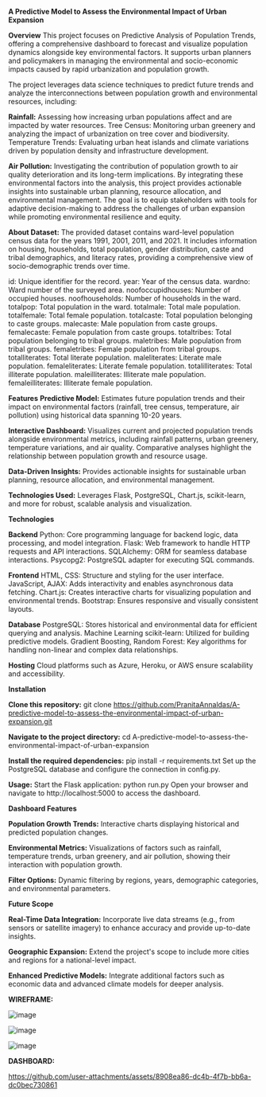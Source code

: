 
**A Predictive Model to Assess the Environmental Impact of Urban Expansion**

**Overview**
This project focuses on Predictive Analysis of Population Trends, offering a comprehensive dashboard to forecast and visualize population dynamics alongside key environmental factors. It supports urban planners and policymakers in managing the environmental and socio-economic impacts caused by rapid urbanization and population growth.

The project leverages data science techniques to predict future trends and analyze the interconnections between population growth and environmental resources, including:

**Rainfall:** Assessing how increasing urban populations affect and are impacted by water resources.
Tree Census: Monitoring urban greenery and analyzing the impact of urbanization on tree cover and biodiversity.
Temperature Trends: Evaluating urban heat islands and climate variations driven by population density and infrastructure development.

**Air Pollution:** Investigating the contribution of population growth to air quality deterioration and its long-term implications.
By integrating these environmental factors into the analysis, this project provides actionable insights into sustainable urban planning, resource allocation, and environmental management. The goal is to equip stakeholders with tools for adaptive decision-making to address the challenges of urban expansion while promoting environmental resilience and equity.

**About Dataset:** The provided dataset contains ward-level population census data for the years 1991, 2001, 2011, and 2021. It includes information on housing, households, total population, gender distribution, caste and tribal demographics, and literacy rates, providing a comprehensive view of socio-demographic trends over time.

id: Unique identifier for the record.
year: Year of the census data.
wardno: Ward number of the surveyed area.
noofoccupidhouses: Number of occupied houses.
noofhouseholds: Number of households in the ward.
totalpop: Total population in the ward.
totalmale: Total male population.
totalfemale: Total female population.
totalcaste: Total population belonging to caste groups.
malecaste: Male population from caste groups.
femalecaste: Female population from caste groups.
totaltribes: Total population belonging to tribal groups.
maletribes: Male population from tribal groups.
femaletribes: Female population from tribal groups.
totalliterates: Total literate population.
maleliterates: Literate male population.
femaleliterates: Literate female population.
totalilliterates: Total illiterate population.
maleilliterates: Illiterate male population.
femaleilliterates: Illiterate female population.

**Features**
**Predictive Model:**
Estimates future population trends and their impact on environmental factors (rainfall, tree census, temperature, air pollution) using historical data spanning 10-20 years.

**Interactive Dashboard:**
Visualizes current and projected population trends alongside environmental metrics, including rainfall patterns, urban greenery, temperature variations, and air quality. Comparative analyses highlight the relationship between population growth and resource usage.

**Data-Driven Insights:**
Provides actionable insights for sustainable urban planning, resource allocation, and environmental management.

**Technologies Used:**
Leverages Flask, PostgreSQL, Chart.js, scikit-learn, and more for robust, scalable analysis and visualization.

**Technologies**

**Backend**
Python: Core programming language for backend logic, data processing, and model integration.
Flask: Web framework to handle HTTP requests and API interactions.
SQLAlchemy: ORM for seamless database interactions.
Psycopg2: PostgreSQL adapter for executing SQL commands.

**Frontend**
HTML, CSS: Structure and styling for the user interface.
JavaScript, AJAX: Adds interactivity and enables asynchronous data fetching.
Chart.js: Creates interactive charts for visualizing population and environmental trends.
Bootstrap: Ensures responsive and visually consistent layouts.

**Database**
PostgreSQL: Stores historical and environmental data for efficient querying and analysis.
Machine Learning
scikit-learn: Utilized for building predictive models.
Gradient Boosting, Random Forest: Key algorithms for handling non-linear and complex data relationships.

**Hosting**
Cloud platforms such as Azure, Heroku, or AWS ensure scalability and accessibility.

**Installation**

**Clone this repository:**
git clone https://github.com/PranitaAnnaldas/A-predictive-model-to-assess-the-environmental-impact-of-urban-expansion.git

**Navigate to the project directory:**
cd A-predictive-model-to-assess-the-environmental-impact-of-urban-expansion

**Install the required dependencies:**
pip install -r requirements.txt
Set up the PostgreSQL database and configure the connection in config.py.

**Usage:**
Start the Flask application:
python run.py
Open your browser and navigate to http://localhost:5000 to access the dashboard.

**Dashboard Features**

**Population Growth Trends:**
Interactive charts displaying historical and predicted population changes.

**Environmental Metrics:**
Visualizations of factors such as rainfall, temperature trends, urban greenery, and air pollution, showing their interaction with population growth.

**Filter Options:**
Dynamic filtering by regions, years, demographic categories, and environmental parameters.

**Future Scope**

**Real-Time Data Integration:**
Incorporate live data streams (e.g., from sensors or satellite imagery) to enhance accuracy and provide up-to-date insights.

**Geographic Expansion:**
Extend the project's scope to include more cities and regions for a national-level impact.

**Enhanced Predictive Models:**
Integrate additional factors such as economic data and advanced climate models for deeper analysis.

**WIREFRAME:**

![image](https://github.com/user-attachments/assets/74a31e7b-376a-4de3-8140-deff825ba29f)

![image](https://github.com/user-attachments/assets/c1e2e580-5c91-4a41-bda1-9ea54d01c08e)

![image](https://github.com/user-attachments/assets/5e582454-0d3c-442c-b82b-9f53503d54ce)


**DASHBOARD:**


https://github.com/user-attachments/assets/8908ea86-dc4b-4f7b-bb6a-dc0bec730861





